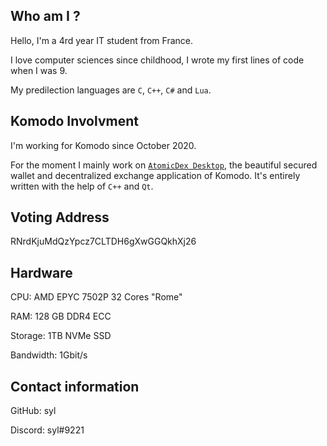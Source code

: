 ## Who am I ?

Hello, I'm a 4rd year IT student from France.

I love computer sciences since childhood, I wrote my first lines of code when I was 9.

My predilection languages are `C`, `C++`, `C#` and `Lua`.

## Komodo Involvment

I'm working for Komodo since October 2020. 

For the moment I mainly work on [`AtomicDex Desktop`](https://github.com/KomodoPlatform/atomicDEX-Desktop), the beautiful secured wallet and decentralized exchange application of Komodo. It's entirely written with the help of `C++` and `Qt`.

## Voting Address

RNrdKjuMdQzYpcz7CLTDH6gXwGGQkhXj26

## Hardware

CPU: AMD EPYC 7502P 32 Cores "Rome"

RAM: 128 GB DDR4 ECC

Storage: 1TB NVMe SSD

Bandwidth: 1Gbit/s

## Contact information

GitHub: syl

Discord: syl#9221